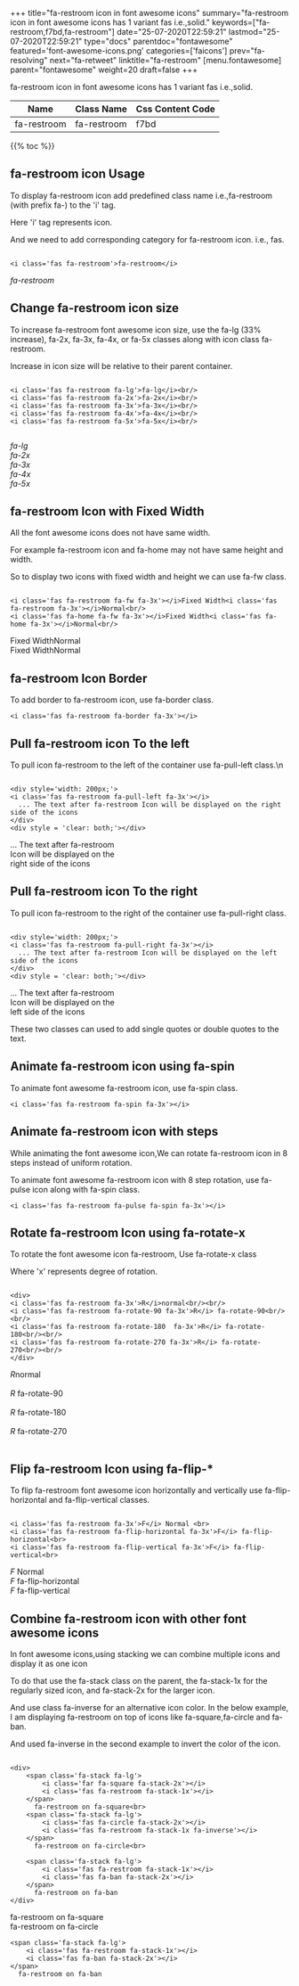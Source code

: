 +++
title="fa-restroom icon in font awesome icons"
summary="fa-restroom icon in font awesome icons has 1 variant fas i.e.,solid."
keywords=["fa-restroom,f7bd,fa-restroom"]
date="25-07-2020T22:59:21"
lastmod="25-07-2020T22:59:21"
type="docs"
parentdoc="fontawesome"
featured='font-awesome-icons.png'
categories=['faicons']
prev="fa-resolving"
next="fa-retweet"
linktitle="fa-restroom"
[menu.fontawesome]
parent="fontawesome"
weight=20
draft=false
+++


fa-restroom icon in font awesome icons has 1 variant fas i.e.,solid.

<div class='table-responsive'><table class='table'><thead><tr><th>Name</th><th>Class Name</th><th>Css Content Code</th></tr></thead><tbody><tr><td>fa-restroom</td><td>fa-restroom</td><td>f7bd</td></tr></tbody></table></div>


{{% toc %}}


## fa-restroom icon Usage

To display fa-restroom icon add predefined class name i.e.,fa-restroom (with prefix fa-) to the 'i' tag.

Here 'i' tag represents icon.

And we need to add corresponding category for fa-restroom icon. i.e., fas.


```

<i class='fas fa-restroom'>fa-restroom</i>
```

<i class='fas fa-restroom'>fa-restroom</i>




## Change fa-restroom icon size
To increase fa-restroom font awesome icon size, use the fa-lg (33% increase), fa-2x, fa-3x, fa-4x, or fa-5x classes along with icon class fa-restroom.

Increase in icon size will be relative to their parent container. 

```

<i class='fas fa-restroom fa-lg'>fa-lg</i><br/>
<i class='fas fa-restroom fa-2x'>fa-2x</i><br/>
<i class='fas fa-restroom fa-3x'>fa-3x</i><br/>
<i class='fas fa-restroom fa-4x'>fa-4x</i><br/>
<i class='fas fa-restroom fa-5x'>fa-5x</i><br/>
            
```

<i class='fas fa-restroom fa-lg'>fa-lg</i><br/>
<i class='fas fa-restroom fa-2x'>fa-2x</i><br/>
<i class='fas fa-restroom fa-3x'>fa-3x</i><br/>
<i class='fas fa-restroom fa-4x'>fa-4x</i><br/>
<i class='fas fa-restroom fa-5x'>fa-5x</i><br/>
            



## fa-restroom Icon with Fixed Width 

All the font awesome icons does not have same width.

For example fa-restroom icon and fa-home may not have same height and width.

So to display two icons with fixed width and height we can use fa-fw class.


```

<i class='fas fa-restroom fa-fw fa-3x'></i>Fixed Width<i class='fas fa-restroom fa-3x'></i>Normal<br/>
<i class='fas fa-home fa-fw fa-3x'></i>Fixed Width<i class='fas fa-home fa-3x'></i>Normal<br/>
```

<i class='fas fa-restroom fa-fw fa-3x'></i>Fixed Width<i class='fas fa-restroom fa-3x'></i>Normal<br/>
<i class='fas fa-home fa-fw fa-3x'></i>Fixed Width<i class='fas fa-home fa-3x'></i>Normal<br/>



## fa-restroom Icon Border 

To add border to fa-restroom icon, use fa-border class.


```
<i class='fas fa-restroom fa-border fa-3x'></i>

```
<i class='fas fa-restroom fa-border fa-3x'></i>





## Pull fa-restroom icon To the left

To pull icon fa-restroom to the left of the container use fa-pull-left class.\n

```

<div style='width: 200px;'>
<i class='fas fa-restroom fa-pull-left fa-3x'></i>
  ... The text after fa-restroom Icon will be displayed on the right side of the icons
</div>
<div style = 'clear: both;'></div>
```

<div style='width: 200px;'>
<i class='fas fa-restroom fa-pull-left fa-3x'></i>
  ... The text after fa-restroom Icon will be displayed on the right side of the icons
</div>
<div style = 'clear: both;'></div>




## Pull fa-restroom icon To the right
To pull icon fa-restroom to the right of the container use fa-pull-right class.

```

<div style='width: 200px;'>
<i class='fas fa-restroom fa-pull-right fa-3x'></i>
  ... The text after fa-restroom Icon will be displayed on the left side of the icons
</div>
<div style = 'clear: both;'></div>
```

<div style='width: 200px;'>
<i class='fas fa-restroom fa-pull-right fa-3x'></i>
  ... The text after fa-restroom Icon will be displayed on the left side of the icons
</div>
<div style = 'clear: both;'></div>

These two classes can used to add single quotes or double quotes to the text.


## Animate fa-restroom icon using fa-spin
To animate font awesome fa-restroom icon, use fa-spin class.

```
<i class='fas fa-restroom fa-spin fa-3x'></i>
```
<i class='fas fa-restroom fa-spin fa-3x'></i>




## Animate fa-restroom icon with steps
While animating the font awesome icon,We can rotate fa-restroom icon in 8 steps instead of uniform rotation.

To animate font awesome fa-restroom icon with 8 step rotation, use fa-pulse icon along with fa-spin class.


```
<i class='fas fa-restroom fa-pulse fa-spin fa-3x'></i>

```
<i class='fas fa-restroom fa-pulse fa-spin fa-3x'></i>





## Rotate fa-restroom Icon using fa-rotate-x
To rotate the font awesome icon fa-restroom, Use fa-rotate-x class

Where 'x' represents degree of rotation.


```

<div>
<i class='fas fa-restroom fa-3x'>R</i>normal<br/><br/>
<i class='fas fa-restroom fa-rotate-90 fa-3x'>R</i> fa-rotate-90<br/><br/> 
<i class='fas fa-restroom fa-rotate-180  fa-3x'>R</i> fa-rotate-180<br/><br/> 
<i class='fas fa-restroom fa-rotate-270 fa-3x'>R</i> fa-rotate-270<br/><br/>
</div>
```

<div>
<i class='fas fa-restroom fa-3x'>R</i>normal<br/><br/>
<i class='fas fa-restroom fa-rotate-90 fa-3x'>R</i> fa-rotate-90<br/><br/> 
<i class='fas fa-restroom fa-rotate-180  fa-3x'>R</i> fa-rotate-180<br/><br/> 
<i class='fas fa-restroom fa-rotate-270 fa-3x'>R</i> fa-rotate-270<br/><br/>
</div>




## Flip fa-restroom Icon using fa-flip-*
To flip fa-restroom font awesome icon horizontally and vertically use fa-flip-horizontal and fa-flip-vertical classes. 

```

<i class='fas fa-restroom fa-3x'>F</i> Normal <br>
<i class='fas fa-restroom fa-flip-horizontal fa-3x'>F</i> fa-flip-horizontal<br>
<i class='fas fa-restroom fa-flip-vertical fa-3x'>F</i> fa-flip-vertical<br>
```

<i class='fas fa-restroom fa-3x'>F</i> Normal <br>
<i class='fas fa-restroom fa-flip-horizontal fa-3x'>F</i> fa-flip-horizontal<br>
<i class='fas fa-restroom fa-flip-vertical fa-3x'>F</i> fa-flip-vertical<br>




## Combine fa-restroom icon with other font awesome icons
In font awesome icons,using stacking we can combine multiple icons and display it as one icon 

To do that use the fa-stack class on the parent, the fa-stack-1x for the regularly sized icon, and fa-stack-2x for the larger icon.

And use class fa-inverse for an alternative icon color. 
In the below example, I am displaying fa-restroom on top of icons like fa-square,fa-circle and fa-ban.

And used fa-inverse in the second example to invert the color of the icon.

```

<div>
    <span class='fa-stack fa-lg'>
        <i class='far fa-square fa-stack-2x'></i>
        <i class='fas fa-restroom fa-stack-1x'></i>
    </span>
      fa-restroom on fa-square<br>
    <span class='fa-stack fa-lg'>
        <i class='fas fa-circle fa-stack-2x'></i>
        <i class='fas fa-restroom fa-stack-1x fa-inverse'></i>
    </span>
      fa-restroom on fa-circle<br>

    <span class='fa-stack fa-lg'>
        <i class='fas fa-restroom fa-stack-1x'></i>
        <i class='fas fa-ban fa-stack-2x'></i>
    </span>
      fa-restroom on fa-ban
</div>
```

<div>
    <span class='fa-stack fa-lg'>
        <i class='far fa-square fa-stack-2x'></i>
        <i class='fas fa-restroom fa-stack-1x'></i>
    </span>
      fa-restroom on fa-square<br>
    <span class='fa-stack fa-lg'>
        <i class='fas fa-circle fa-stack-2x'></i>
        <i class='fas fa-restroom fa-stack-1x fa-inverse'></i>
    </span>
      fa-restroom on fa-circle<br>

    <span class='fa-stack fa-lg'>
        <i class='fas fa-restroom fa-stack-1x'></i>
        <i class='fas fa-ban fa-stack-2x'></i>
    </span>
      fa-restroom on fa-ban
</div>






